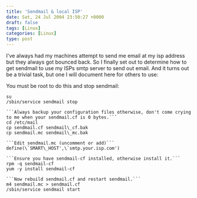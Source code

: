 ```yaml
---
title: 'Sendmail & local ISP'
date: Sat, 24 Jul 2004 23:50:27 +0000
draft: false
tags: [Linux]
categories: [Linux]
type: post
---
```


I've always had my machines attempt to send me email at my isp address but they always got bounced back. So I finally set out to determine how to get sendmail to use my ISPs smtp server to send out email. And it turns out be a trivial task, but one I will document here for others to use:

You must be root to do this and stop sendmail:

```
su
/sbin/service sendmail stop

```Always backup your configuration files otherwise, don't come crying to me when your sendmail.cf is 0 bytes.```
cd /etc/mail
cp sendmail.cf sendmail\_cf.bak
cp sendmail.mc sendmail\_mc.bak

```Edit sendmail.mc (uncomment or add)```
define(\`SMART\_HOST',\`smtp.your.isp.com')

```Ensure you have sendmail-cf installed, otherwise install it.```
rpm -q sendmail-cf
yum -y install sendmail-cf

```Now rebuild sendmail.cf and restart sendmail.```
m4 sendmail.mc > sendmail.cf
/sbin/service sendmail start

```